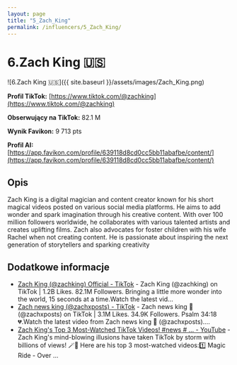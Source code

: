 ```yaml
---
layout: page
title: "5_Zach_King"
permalink: /influencers/5_Zach_King/
---
```


# 6.Zach King 🇺🇸

![6.Zach King 🇺🇸]({{ site.baseurl }}/assets/images/Zach_King.png)

**Profil TikTok:** [https://www.tiktok.com/@zachking](https://www.tiktok.com/@zachking)

**Obserwujący na TikTok:** 82.1 M

**Wynik Favikon:** 9 713 pts

**Profil AI:** [https://app.favikon.com/profile/639118d8cd0cc5bb11abafbe/content/](https://app.favikon.com/profile/639118d8cd0cc5bb11abafbe/content/)

## Opis

Zach King is a digital magician and content creator known for his short magical videos posted on various social media platforms. He aims to add wonder and spark imagination through his creative content. With over 100 million followers worldwide, he collaborates with various talented artists and creates uplifting films. Zach also advocates for foster children with his wife Rachel when not creating content. He is passionate about inspiring the next generation of storytellers and sparking creativity

## Dodatkowe informacje

- [Zach King (@zachking) Official - TikTok](https://www.tiktok.com/@zachking/) - Zach King (@zachking) on TikTok | 1.2B Likes. 82.1M Followers. Bringing a little more wonder into the world, 15 seconds at a time.Watch the latest vid...
- [Zach news king (@zachxposts) - TikTok](https://www.tiktok.com/@zachxposts) - Zach news king 🤴 (@zachxposts) on TikTok | 3.1M Likes. 34.9K Followers. Psalm 34:18 💔.Watch the latest video from Zach news king 🤴 (@zachxposts)....
- [Zach King's Top 3 Most-Watched TikTok Videos! #news # ... - YouTube](https://www.youtube.com/watch?v=fyJWje2qiro) - Zach King's mind-blowing illusions have taken TikTok by storm with billions of views! 🪄🚀 Here are his top 3 most-watched videos:1️⃣ Magic Ride - Over ...

